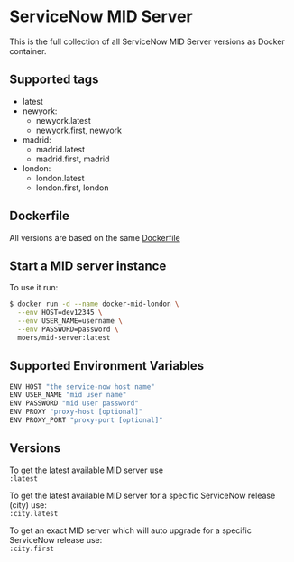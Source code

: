 # ServiceNow MID Server

This is the full collection of all ServiceNow MID Server versions as Docker container.

## Supported tags

* latest
* newyork:
  * newyork.latest
  * newyork.first, newyork
* madrid:
  * madrid.latest
  * madrid.first, madrid
* london:
  * london.latest
  * london.first, london

## Dockerfile

All versions are based on the same [Dockerfile](https://github.com/bmoers/docker-mid-server/blob/master/docker/Dockerfile)

## Start a MID server instance

To use it run:

```bash
$ docker run -d --name docker-mid-london \
  --env HOST=dev12345 \
  --env USER_NAME=username \
  --env PASSWORD=password \
  moers/mid-server:latest
```

## Supported Environment Variables

```bash
ENV HOST "the service-now host name"
ENV USER_NAME "mid user name"
ENV PASSWORD "mid user password"
ENV PROXY "proxy-host [optional]"
ENV PROXY_PORT "proxy-port [optional]"
```

## Versions

To get the latest available MID server use \
`:latest`

To get the latest available MID server for a specific ServiceNow release (city)  use: \
`:city.latest`

To get an exact MID server which will auto upgrade for a specific ServiceNow release use: \
`:city.first`


